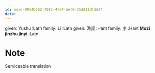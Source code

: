 ```yaml
---
id: uuid-0014b662-7082-4fe4-bef0-25d211dfdd34
date: 
---
```


given: Yushu :Latn
family: Li :Latn
given: 漁叔 :Hant
family: 李 :Hant
**Mozi jinzhu jinyi** :Latn
# Note
Serviceable translation
